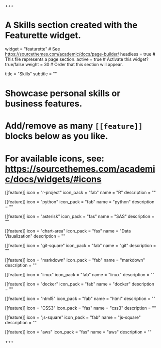 +++
# A Skills section created with the Featurette widget.
widget = "featurette"  # See https://sourcethemes.com/academic/docs/page-builder/
headless = true  # This file represents a page section.
active = true  # Activate this widget? true/false
weight = 30  # Order that this section will appear.

title = "Skills"
subtitle = ""

# Showcase personal skills or business features.
# 
# Add/remove as many `[[feature]]` blocks below as you like.
# 
# For available icons, see: https://sourcethemes.com/academic/docs/widgets/#icons

[[feature]]
  icon = "r-project"
  icon_pack = "fab"
  name = "R"
  description = ""
  
[[feature]]
  icon = "python"
  icon_pack = "fab"
  name = "python"
  description = ""

[[feature]]
  icon = "asterisk"
  icon_pack = "fas"
  name = "SAS"
  description = ""

[[feature]]
  icon = "chart-area"
  icon_pack = "fas"
  name = "Data Visualization"
  description = ""  

[[feature]]
  icon = "git-square"
  icon_pack = "fab"
  name = "git"
  description = ""  

[[feature]]
  icon = "markdown"
  icon_pack = "fab"
  name = "markdown"
  description = ""  

[[feature]]
  icon = "linux"
  icon_pack = "fab"
  name = "linux"
  description = ""  
  
[[feature]]
  icon = "docker"
  icon_pack = "fab"
  name = "docker"
  description = ""  

[[feature]]
  icon = "html5"
  icon_pack = "fab"
  name = "html"
  description = ""
  
[[feature]]
  icon = "CSS3"
  icon_pack = "fas"
  name = "css3"
  description = ""  

[[feature]]
  icon = "js-square"
  icon_pack = "fab"
  name = "js-square"
  description = ""  

[[feature]]
  icon = "aws"
  icon_pack = "fas"
  name = "aws"
  description = ""  

+++
